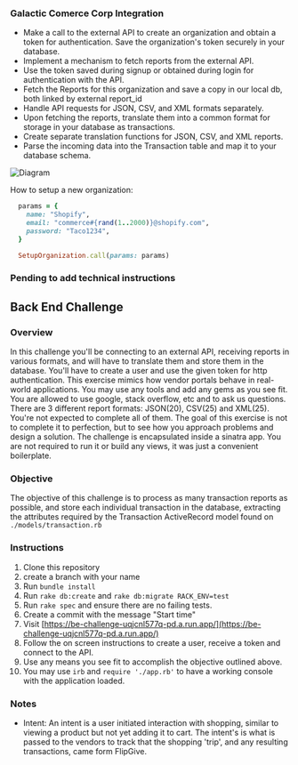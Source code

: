 ### Galactic Comerce Corp Integration

- Make a call to the external API to create an organization and obtain a token for authentication.
  Save the organization's token securely in your database.
- Implement a mechanism to fetch reports from the external API.
- Use the token saved during signup or obtained during login for authentication with the API.
- Fetch the Reports for this organization and save a copy in our local db, both linked by external report_id
- Handle API requests for JSON, CSV, and XML formats separately.
- Upon fetching the reports, translate them into a common format for storage in your database as transactions.
- Create separate translation functions for JSON, CSV, and XML reports.
- Parse the incoming data into the Transaction table and map it to your database schema.

![Diagram](https://i.imgur.com/EnTNiDV.png)

How to setup a new organization:

```ruby
  params = {
    name: "Shopify",
    email: "commerce#{rand(1..2000)}@shopify.com",
    password: "Taco1234",
  }

  SetupOrganization.call(params: params)
```

### Pending to add technical instructions

## Back End Challenge

### Overview

In this challenge you'll be connecting to an external API, receiving reports in various formats, and will have to translate them and store them in the database. You'll have to create a user and use the given token for http authentication. This exercise mimics how vendor portals behave in real-world applications. You may use any tools and add any gems as you see fit. You are allowed to use google, stack overflow, etc and to ask us questions. There are 3 different report formats: JSON(20), CSV(25) and XML(25). You're not expected to complete all of them. The goal of this exercise is not to complete it to perfection, but to see how you approach problems and design a solution. The challenge is encapsulated inside a sinatra app. You are not required to run it or build any views, it was just a convenient boilerplate.

### Objective

The objective of this challenge is to process as many transaction reports as possible, and store each individual transaction in the database, extracting the attributes required by the Transaction ActiveRecord model found on `./models/transaction.rb`

### Instructions

1. Clone this repository
2. create a branch with your name
3. Run `bundle install`
4. Run `rake db:create` and `rake db:migrate RACK_ENV=test`
5. Run `rake spec` and ensure there are no failing tests.
6. Create a commit with the message "Start time"
7. Visit [https://be-challenge-uqjcnl577q-pd.a.run.app/](https://be-challenge-uqjcnl577q-pd.a.run.app/)
8. Follow the on screen instructions to create a user, receive a token and connect to the API.
9. Use any means you see fit to accomplish the objective outlined above.
10. You may use `irb` and `require './app.rb'` to have a working console with the application loaded.

### Notes

- Intent: An intent is a user initiated interaction with shopping, similar to viewing a product but not yet adding it to cart. The intent's is what is passed to the vendors to track that the shopping 'trip', and any resulting transactions, came form FlipGive.
